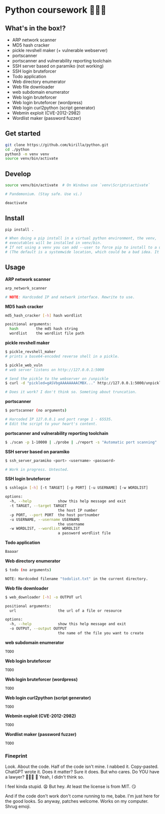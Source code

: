 # Python coursework 🤹🏻‍♂️

## What's in the box!?

- ARP network scanner
- MD5 hash cracker
- pickle revshell maker (+ vulnerable webserver)
- portscanner
- portscanner and vulnerability reporting toolchain
- SSH server based on paramiko (not working)
- SSH login bruteforcer
- Todo application
- Web directory enumerator
- Web file downloader
- web subdomain enumerator
- Web login bruteforcer
- Web login bruteforcer (wordpress)
- Web login curl2python (script generator)
- Webmin exploit (CVE-2012-2982)
- Wordlist maker (password fuzzer)

## Get started

```bash
git clone https://github.com/kirilla/python.git
cd ./python
python3 -m venv venv
source venv/bin/activate
```

## Develop

```bash
source venv/bin/activate  # On Windows use `venv\Scripts\activate`

# Pandemonium. (Stay safe. Use vi.)

deactivate
```


## Install

```bash
pip install .

# When doing a pip install in a virtual python environment, the venv,
# executables will be installed in venv/bin.
# If not using a venv you can add --user to force pip to install to a user-location.
# (The default is a systemwide location, which could be a bad idea. It depends.)
```

## Usage

**ARP network scanner**
```bash
arp_network_scanner

# NOTE: Hardcoded IP and network interface. Rewrite to use.
```

**MD5 hash cracker**
```bash
md5_hash_cracker [-h] hash wordlist

positional arguments:
  hash        the md5 hash string
  wordlist    the wordlist file path
```
**pickle revshell maker**
```bash
$ pickle_revshell_maker
# prints a base64-encoded reverse shell in a pickle.

$ pickle_web_vuln
# web server listens on http://127.0.0.1:5000 

# Send the pickle to the webserver on /unpickle
$ curl -d "pickled=gASVbgAAAAAAAACMBX..." http://127.0.0.1:5000/unpickle

# Does it work? I don't think so. Someting about truncation.
```

**portscanner**
```bash
$ portscanner (no arguments)

# Harcoded IP 127.0.0.1 and port range 1 - 65535.
# Edit the script to your heart's content.
```

**portscanner and vulnerability reporting toolchain**
```bash
$ ./scan -p 1-10000 | ./probe | ./report -s "Automatic port scanning"
```

**SSH server based on paramiko**
```bash
$ ssh_server_paramiko <port> <username> <password>

# Work in progress. Untested.
```

**SSH login bruteforcer**
```bash
$ sshlogin [-h] [-t TARGET] [-p PORT] [-u USERNAME] [-w WORDLIST]

options:
  -h, --help            show this help message and exit
  -t TARGET, --target TARGET
                        the host IP number
  -p PORT, --port PORT  the host portnumber
  -u USERNAME, --username USERNAME
                        the username
  -w WORDLIST, --wordlist WORDLIST
                        a password wordlist file
```

**Todo application**
```bash
Baaaar
```

**Web directory enumerator**
```bash
$ todo (no arguments)

NOTE: Hardcoded filename "todolist.txt" in the current directory.
```

**Web file downloader**
```bash
$ web_downloader [-h] -o OUTPUT url

positional arguments:
  url                   the url of a file or resource

options:
  -h, --help            show this help message and exit
  -o OUTPUT, --output OUTPUT
                        the name of the file you want to create
```

**web subdomain enumerator**
```bash
TODO
```

**Web login bruteforcer**
```bash
TODO
```

**Web login bruteforcer (wordpress)**
```bash
TODO
```

**Web login curl2python (script generator)**
```bash
TODO
```

**Webmin exploit (CVE-2012-2982)**
```bash
TODO
```

**Wordlist maker (password fuzzer)**
```bash
TODO
```

### Fineprint
Look. About the code. Half of the code isn't mine. I nabbed it. Copy-pasted. ChatGPT wrote it. Does it matter? Sure it does. But who cares. Do YOU have a lawyer? 🕵🏻‍♂ 🚬 Yeah, I didn't think so.

I feel kinda stupid. 😩 But hey. At least the license is from MIT. 😏

And if the code don't work don't come running to me, babe. I'm just here for the good looks. So anyway, patches welcome. Works on my computer. Shrug emoji.
